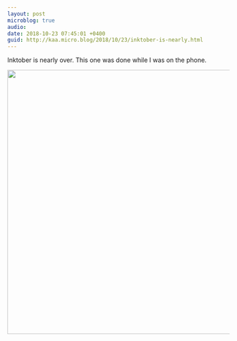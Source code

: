 ```yaml
---
layout: post
microblog: true
audio: 
date: 2018-10-23 07:45:01 +0400
guid: http://kaa.micro.blog/2018/10/23/inktober-is-nearly.html
---
```

Inktober is nearly over. This one was done while I was on the phone.

<img src="https://www.kaa.bz/uploads/2018/8f40d272ed.jpg" width="600" height="600" />
